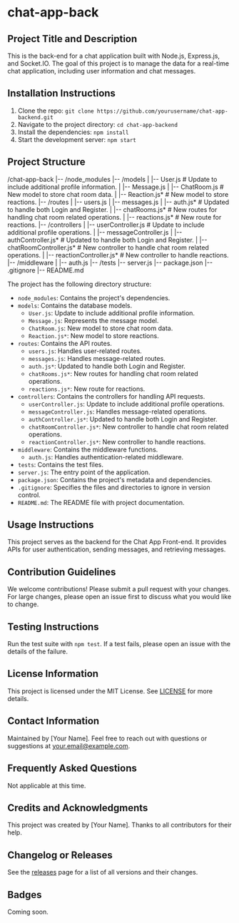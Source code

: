 # chat-app-back

## Project Title and Description

This is the back-end for a chat application built with Node.js, Express.js, and Socket.IO. The goal of this project is to manage the data for a real-time chat application, including user information and chat messages.

## Installation Instructions

1. Clone the repo: `git clone https://github.com/yourusername/chat-app-backend.git`
2. Navigate to the project directory: `cd chat-app-backend`
3. Install the dependencies: `npm install`
4. Start the development server: `npm start`

## Project Structure

/chat-app-back
|-- /node_modules
|-- /models
| |-- User.js # Update to include additional profile information.
| |-- Message.js
| |-- ChatRoom.js # New model to store chat room data.
| |-- Reaction.js* # New model to store reactions.
|-- /routes
| |-- users.js
| |-- messages.js
| |-- auth.js* # Updated to handle both Login and Register.
| |-- chatRooms.js* # New routes for handling chat room related operations.
| |-- reactions.js* # New route for reactions.
|-- /controllers
| |-- userController.js # Update to include additional profile operations.
| |-- messageController.js
| |-- authController.js* # Updated to handle both Login and Register.
| |-- chatRoomController.js* # New controller to handle chat room related operations.
| |-- reactionController.js\* # New controller to handle reactions.
|-- /middleware
| |-- auth.js
|-- /tests
|-- server.js
|-- package.json
|-- .gitignore
|-- README.md

The project has the following directory structure:

- `node_modules`: Contains the project's dependencies.
- `models`: Contains the database models.
  - `User.js`: Update to include additional profile information.
  - `Message.js`: Represents the message model.
  - `ChatRoom.js`: New model to store chat room data.
  - `Reaction.js*`: New model to store reactions.
- `routes`: Contains the API routes.
  - `users.js`: Handles user-related routes.
  - `messages.js`: Handles message-related routes.
  - `auth.js*`: Updated to handle both Login and Register.
  - `chatRooms.js*`: New routes for handling chat room related operations.
  - `reactions.js*`: New route for reactions.
- `controllers`: Contains the controllers for handling API requests.
  - `userController.js`: Update to include additional profile operations.
  - `messageController.js`: Handles message-related operations.
  - `authController.js*`: Updated to handle both Login and Register.
  - `chatRoomController.js*`: New controller to handle chat room related operations.
  - `reactionController.js*`: New controller to handle reactions.
- `middleware`: Contains the middleware functions.
  - `auth.js`: Handles authentication-related middleware.
- `tests`: Contains the test files.
- `server.js`: The entry point of the application.
- `package.json`: Contains the project's metadata and dependencies.
- `.gitignore`: Specifies the files and directories to ignore in version control.
- `README.md`: The README file with project documentation.

## Usage Instructions

This project serves as the backend for the Chat App Front-end. It provides APIs for user authentication, sending messages, and retrieving messages.

## Contribution Guidelines

We welcome contributions! Please submit a pull request with your changes. For large changes, please open an issue first to discuss what you would like to change.

## Testing Instructions

Run the test suite with `npm test`. If a test fails, please open an issue with the details of the failure.

## License Information

This project is licensed under the MIT License. See [LICENSE](LICENSE.md) for more details.

## Contact Information

Maintained by [Your Name]. Feel free to reach out with questions or suggestions at your.email@example.com.

## Frequently Asked Questions

Not applicable at this time.

## Credits and Acknowledgments

This project was created by [Your Name]. Thanks to all contributors for their help.

## Changelog or Releases

See the [releases](https://github.com/yourusername/chat-app-backend/releases) page for a list of all versions and their changes.

## Badges

Coming soon.

